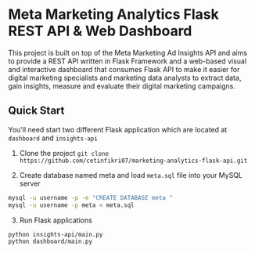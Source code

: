 # Meta Marketing Analytics Flask REST API & Web Dashboard
This project is built on top of the Meta Marketing Ad Insights API and aims to provide a REST API written in Flask Framework and a web-based visual and interactive dashboard that consumes Flask API to make it easier for digital marketing specialists and marketing data analysts to extract data, gain insights, measure and evaluate their digital marketing campaigns.

## Quick Start 

You'll need start two different Flask application which are located at ```dashboard``` and ```insights-api```

1. Clone the project
```git clone https://github.com/cetinfikri07/marketing-analytics-flask-api.git```

2. Create database named meta and load ```meta.sql``` file into your MySQL server
```bash
mysql -u username -p -e "CREATE DATABASE meta " 
mysql -u username -p meta < meta.sql
```
3. Run Flask applications
```bash
python insights-api/main.py
python dashboard/main.py
```


